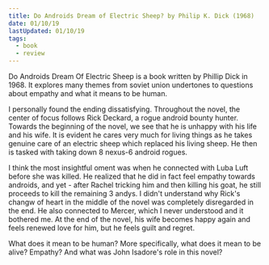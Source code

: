 ```yaml
---
title: Do Androids Dream of Electric Sheep? by Philip K. Dick (1968)
date: 01/10/19
lastUpdated: 01/10/19
tags:
  - book
  - review
---
```


Do Androids Dream Of Electric Sheep is a book written by Phillip Dick in 1968. It explores many themes from soviet union undertones to questions about empathy and what it means to be human.

I personally found the ending dissatisfying. Throughout the novel, the center of focus follows Rick Deckard, a rogue android bounty hunter. Towards the beginning of the novel, we see that he is unhappy with his life and his wife. It is evident he cares very much for living things as he takes genuine care of an electric sheep which replaced his living sheep. He then is tasked with taking down 8 nexus-6 android rogues.

I think the most insightful oment was when he connected with Luba Luft before she was killed. He realized that he did in fact feel empathy towards androids, and yet - after Rachel tricking him and then killing his goat, he still proceeds to kill the remaining 3 andys. I didn't understand why Rick's changw of heart in the middle of the novel was completely disregarded in the end. He also connected to Mercer, which I never understood and it bothered me. At the end of the novel, his wife becomes happy again and feels renewed love for him, but he feels guilt and regret.

What does it mean to be human? More specifically, what does it mean to be alive? Empathy? And what was John Isadore's role in this novel?

